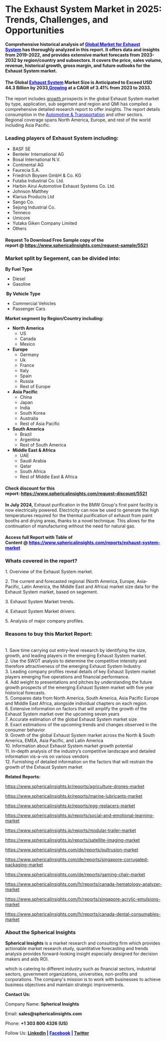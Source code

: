 <h1>The Exhaust System Market in 2025: Trends, Challenges, and Opportunities</h1>
<p><strong>Comprehensive historical analysis of&nbsp;<span style="color: #0000ff;"><a style="color: #0000ff;" href="https://www.sphericalinsights.com/reports/exhaust-system-market" target="_blank" rel="noopener">Global Market for Exhaust System</a></span>&nbsp;has thoroughly analyzed in this report. It offers data and insights from 2019-2022, and provides extensive market forecasts from 2023-2032 by region/country and subsectors. It covers the price, sales volume, revenue, historical growth, gross margin, and future outlooks for the Exhaust System market.</strong></p>
<h4><strong>The Global&nbsp;<span style="color: #0000ff;"><a style="color: #0000ff;" href="https://www.sphericalinsights.com/reports/automotive-heat-shield-market" target="_blank" rel="noopener">Exhaust System</a></span>&nbsp;Market Size is Anticipated to Exceed USD 44.3 Billion by 2033,<span style="color: #0000ff;"><a style="color: #0000ff;" href="https://www.sphericalinsights.com/reports/exhaust-monitor-market" target="_blank" rel="noopener">Growing</a>&nbsp;</span>at a CAGR of 3.41% from 2023 to 2033.</strong></h4>
<p>The report includes&nbsp;<a href="https://www.sphericalinsights.com/reports/automotive-energy-recovery-systems-market" target="_blank" rel="noopener">growth&nbsp;</a>prospects in the global Exhaust System market by type, application, sub segement and region and QMI has compiled a comprehensive detailed research report to offer insights. The report details consumption in the&nbsp;<span style="color: #0000ff;"><a style="color: #0000ff;" href="https://www.sphericalinsights.com/reports/automotive-energy-harvesting-and-regeneration-market" target="_blank" rel="noopener">Automotive &amp; Transportation</a></span>&nbsp;and other sectors. Regional coverage spans North America, Europe, and rest of the world including Asia Pacific.</p>
<h3><strong>Leading players of Exhaust System including:</strong></h3>
<ul>
<li>BASF SE</li>
<li>Benteler International AG</li>
<li>Bosal International N.V.</li>
<li>Continental AG</li>
<li>Faurecia S.A.</li>
<li>Friedrich Boysen GmbH &amp; Co. KG</li>
<li>Futaba Industrial Co. Ltd.</li>
<li>Harbin Airui Automotive Exhaust Systems Co. Ltd.</li>
<li>Johnson Matthey</li>
<li>Klarius Products Ltd</li>
<li>Sango Co.</li>
<li>Sejong Industrial Co.</li>
<li>Tenneco</li>
<li>Umicore</li>
<li>Yutaka Giken Company Limited</li>
<li>Others</li>
</ul>
<h4>Request To Download Free Sample copy of the report&nbsp;@&nbsp;<a href="https://www.sphericalinsights.com/request-sample/5521" target="_blank" rel="noopener">https://www.sphericalinsights.com/request-sample/5521</a></h4>
<h3><strong>Market split by Segement, can be divided into:</strong></h3>
<p><strong>By Fuel Type</strong></p>
<ul>
<li>Diesel</li>
<li>Gasoline</li>
</ul>
<p><strong>&nbsp;By&nbsp;</strong><strong>Vehicle Type</strong></p>
<ul>
<li>Commercial Vehicles</li>
<li>Passenger Cars</li>
</ul>
<p><strong>Market segment by Region/Country including:</strong></p>
<ul>
<li><strong>North America</strong>
<ul>
<li>US</li>
<li>Canada</li>
<li>Mexico</li>
</ul>
</li>
<li><strong>Europe</strong>
<ul>
<li>Germany</li>
<li>Uk</li>
<li>France</li>
<li>Italy</li>
<li>Spain</li>
<li>Russia</li>
<li>Rest of Europe</li>
</ul>
</li>
<li><strong>Asia Pacific</strong>
<ul>
<li>China</li>
<li>Japan</li>
<li>India</li>
<li>South Korea</li>
<li>Australia</li>
<li>Rest of Asia Pacific</li>
</ul>
</li>
<li><strong>South America</strong>
<ul>
<li>Brazil</li>
<li>Argentina</li>
<li>Rest of South America</li>
</ul>
</li>
<li><strong>Middle East &amp; Africa</strong>
<ul>
<li>UAE</li>
<li>Saudi Arabia</li>
<li>Qatar</li>
<li>South Africa</li>
<li>Rest of Middle East &amp; Africa</li>
</ul>
</li>
</ul>
<h4>Check discount for this report:&nbsp;<a href="https://www.sphericalinsights.com/request-discount/5521" target="_blank" rel="noopener">https://www.sphericalinsights.com/request-discount/5521</a></h4>
<p><strong>In July 2024,</strong>&nbsp;Exhaust purification in the BMW Group's first paint facility is now electrically powered. Electricity can now be used to generate the high temperatures required for the thermal purification of exhaust from paint booths and drying areas, thanks to a novel technique. This allows for the continuation of manufacturing without the need for natural gas.</p>
<h4>Access full Report with Table of Content&nbsp;@&nbsp;<span style="color: #0000ff;"><a style="color: #0000ff;" href="https://www.sphericalinsights.com/reports/exhaust-system-market" target="_blank" rel="noopener">https://www.sphericalinsights.com/reports/exhaust-system-market</a></span></h4>
<h3><strong>Whats covered in the report?</strong></h3>
<p>1. Overview of the Exhaust System market.</p>
<p>2. The current and forecasted regional (North America, Europe, Asia-Pacific, Latin America, the Middle East and Africa) market size data for the Exhaust System market, based on segement.</p>
<p>3. Exhaust System Market trends.</p>
<p>4. Exhaust System Market drivers.</p>
<p>5. Analysis of major company profiles.</p>
<h3><strong>Reasons to buy this Market Report:</strong></h3>
<p><br />1. Save time carrying out entry-level research by identifying the size, growth, and leading players in the emerging Exhaust System market.<br />2. Use the SWOT analysis to determine the competitive intensity and therefore attractiveness of the emerging Exhaust System Industry.<br />3. Leading company profiles reveal details of key Exhaust System market players emerging five operations and financial performance.<br />4. Add weight to presentations and pitches by understanding the future growth prospects of the emerging Exhaust System market with five year historical forecasts.<br />5. Compares data from North America, South America, Asia Pacific Europe and Middle East Africa, alongside individual chapters on each region.<br />6. Extensive information on factors that will amplify the growth of the Exhaust System market over the upcoming seven years<br />7. Accurate estimation of the global Exhaust System market size<br />8. Exact estimations of the upcoming trends and changes observed in the consumer behavior<br />9. Growth of the global Exhaust System market across the North &amp; South America, EMEA, Asia Pacific, and Latin America<br />10. Information about Exhaust System market growth potential<br />11. In-depth analysis of the industry&rsquo;s competitive landscape and detailed information vis-a-vis on various vendors<br />12. Furnishing of detailed information on the factors that will restrain the growth of the Exhaust System market</p>
<p><strong>Related Reports:</strong></p>
<p><a href="https://www.sphericalinsights.kr/reports/agriculture-drones-market">https://www.sphericalinsights.kr/reports/agriculture-drones-market</a></p>
<p><a href="https://www.sphericalinsights.kr/reports/marine-lubricants-market">https://www.sphericalinsights.kr/reports/marine-lubricants-market</a></p>
<p><a href="https://www.sphericalinsights.kr/reports/egg-replacers-market">https://www.sphericalinsights.kr/reports/egg-replacers-market</a></p>
<p><a href="https://www.sphericalinsights.jp/reports/social-and-emotional-learning-market">https://www.sphericalinsights.jp/reports/social-and-emotional-learning-market</a>&nbsp;</p>
<p><a href="https://www.sphericalinsights.jp/reports/modular-trailer-market">https://www.sphericalinsights.jp/reports/modular-trailer-market</a></p>
<p><a href="https://www.sphericalinsights.jp/reports/satellite-imaging-market">https://www.sphericalinsights.jp/reports/satellite-imaging-market</a></p>
<p><a href="https://www.sphericalinsights.com/de/reports/pultrusion-market">https://www.sphericalinsights.com/de/reports/pultrusion-market</a></p>
<p><a href="https://www.sphericalinsights.com/de/reports/singapore-corrugated-packaging-market">https://www.sphericalinsights.com/de/reports/singapore-corrugated-packaging-market</a></p>
<p><a href="https://www.sphericalinsights.com/de/reports/gaming-chair-market">https://www.sphericalinsights.com/de/reports/gaming-chair-market</a></p>
<p><a href="https://www.sphericalinsights.com/fr/reports/canada-hematology-analyzer-market">https://www.sphericalinsights.com/fr/reports/canada-hematology-analyzer-market</a></p>
<p><a href="https://www.sphericalinsights.com/fr/reports/singapore-acrylic-emulsions-market">https://www.sphericalinsights.com/fr/reports/singapore-acrylic-emulsions-market</a></p>
<p><a href="https://www.sphericalinsights.com/fr/reports/canada-dental-consumables-market">https://www.sphericalinsights.com/fr/reports/canada-dental-consumables-market</a></p>
<h3><strong>About the Spherical Insights</strong></h3>
<p><strong>Spherical Insights</strong>&nbsp;is a market research and consulting firm which provides actionable market research study, quantitative forecasting and trends analysis provides forward-looking insight especially designed for decision makers and aids ROI.</p>
<p>which is catering to different industry such as financial sectors, industrial sectors, government organizations, universities, non-profits and corporations. The company's mission is to work with businesses to achieve business objectives and maintain strategic improvements.</p>
<p><strong>Contact Us:</strong></p>
<p>Company Name:&nbsp;<strong>Spherical Insights</strong></p>
<p>Email:&nbsp;<strong>sales@sphericalinsights.com</strong></p>
<p>Phone:&nbsp;<strong>+1 303 800 4326 (US)</strong></p>
<p>Follow Us:&nbsp;<strong><a href="https://www.linkedin.com/company/spherical-insight/"><u>LinkedIn</u></a>&nbsp;|&nbsp;<span style="color: #0000ff;"><a style="color: #0000ff;" href="https://www.facebook.com/sphericalinsights22"><u>Facebook</u></a>&nbsp;</span>|&nbsp;<a href="https://twitter.com/SInsights_US"><u>Twitter</u></a></strong></p>
